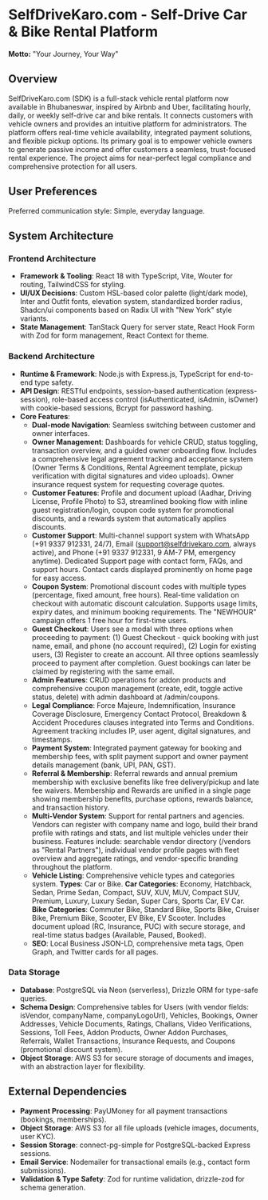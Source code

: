 # SelfDriveKaro.com - Self-Drive Car & Bike Rental Platform

**Motto:** "Your Journey, Your Way"

## Overview
SelfDriveKaro.com (SDK) is a full-stack vehicle rental platform now available in Bhubaneswar, inspired by Airbnb and Uber, facilitating hourly, daily, or weekly self-drive car and bike rentals. It connects customers with vehicle owners and provides an intuitive platform for administrators. The platform offers real-time vehicle availability, integrated payment solutions, and flexible pickup options. Its primary goal is to empower vehicle owners to generate passive income and offer customers a seamless, trust-focused rental experience. The project aims for near-perfect legal compliance and comprehensive protection for all users.

## User Preferences
Preferred communication style: Simple, everyday language.

## System Architecture

### Frontend Architecture
- **Framework & Tooling**: React 18 with TypeScript, Vite, Wouter for routing, TailwindCSS for styling.
- **UI/UX Decisions**: Custom HSL-based color palette (light/dark mode), Inter and Outfit fonts, elevation system, standardized border radius, Shadcn/ui components based on Radix UI with "New York" style variants.
- **State Management**: TanStack Query for server state, React Hook Form with Zod for form management, React Context for theme.

### Backend Architecture
- **Runtime & Framework**: Node.js with Express.js, TypeScript for end-to-end type safety.
- **API Design**: RESTful endpoints, session-based authentication (express-session), role-based access control (isAuthenticated, isAdmin, isOwner) with cookie-based sessions, Bcrypt for password hashing.
- **Core Features**:
    - **Dual-mode Navigation**: Seamless switching between customer and owner interfaces.
    - **Owner Management**: Dashboards for vehicle CRUD, status toggling, transaction overview, and a guided owner onboarding flow. Includes a comprehensive legal agreement tracking and acceptance system (Owner Terms & Conditions, Rental Agreement template, pickup verification with digital signatures and video uploads). Owner insurance request system for requesting coverage quotes.
    - **Customer Features**: Profile and document upload (Aadhar, Driving License, Profile Photo) to S3, streamlined booking flow with inline guest registration/login, coupon code system for promotional discounts, and a rewards system that automatically applies discounts.
    - **Customer Support**: Multi-channel support system with WhatsApp (+91 9337 912331, 24/7), Email (support@selfdrivekaro.com, always active), and Phone (+91 9337 912331, 9 AM-7 PM, emergency anytime). Dedicated Support page with contact form, FAQs, and support hours. Contact cards displayed prominently on home page for easy access.
    - **Coupon System**: Promotional discount codes with multiple types (percentage, fixed amount, free hours). Real-time validation on checkout with automatic discount calculation. Supports usage limits, expiry dates, and minimum booking requirements. The "NEWHOUR" campaign offers 1 free hour for first-time users.
    - **Guest Checkout**: Users see a modal with three options when proceeding to payment: (1) Guest Checkout - quick booking with just name, email, and phone (no account required), (2) Login for existing users, (3) Register to create an account. All three options seamlessly proceed to payment after completion. Guest bookings can later be claimed by registering with the same email.
    - **Admin Features**: CRUD operations for addon products and comprehensive coupon management (create, edit, toggle active status, delete) with admin dashboard at /admin/coupons.
    - **Legal Compliance**: Force Majeure, Indemnification, Insurance Coverage Disclosure, Emergency Contact Protocol, Breakdown & Accident Procedures clauses integrated into Terms and Conditions. Agreement tracking includes IP, user agent, digital signatures, and timestamps.
    - **Payment System**: Integrated payment gateway for booking and membership fees, with split payment support and owner payment details management (bank, UPI, PAN, GST).
    - **Referral & Membership**: Referral rewards and annual premium membership with exclusive benefits like free delivery/pickup and late fee waivers. Membership and Rewards are unified in a single page showing membership benefits, purchase options, rewards balance, and transaction history.
    - **Multi-Vendor System**: Support for rental partners and agencies. Vendors can register with company name and logo, build their brand profile with ratings and stats, and list multiple vehicles under their business. Features include: searchable vendor directory (/vendors as "Rental Partners"), individual vendor profile pages with fleet overview and aggregate ratings, and vendor-specific branding throughout the platform.
    - **Vehicle Listing**: Comprehensive vehicle types and categories system. **Types**: Car or Bike. **Car Categories**: Economy, Hatchback, Sedan, Prime Sedan, Compact, SUV, XUV, MUV, Compact SUV, Premium, Luxury, Luxury Sedan, Super Cars, Sports Car, EV Car. **Bike Categories**: Commuter Bike, Standard Bike, Sports Bike, Cruiser Bike, Premium Bike, Scooter, EV Bike, EV Scooter. Includes document upload (RC, Insurance, PUC) with secure storage, and real-time status badges (Available, Paused, Booked).
    - **SEO**: Local Business JSON-LD, comprehensive meta tags, Open Graph, and Twitter cards for all pages.

### Data Storage
- **Database**: PostgreSQL via Neon (serverless), Drizzle ORM for type-safe queries.
- **Schema Design**: Comprehensive tables for Users (with vendor fields: isVendor, companyName, companyLogoUrl), Vehicles, Bookings, Owner Addresses, Vehicle Documents, Ratings, Challans, Video Verifications, Sessions, Toll Fees, Addon Products, Owner Addon Purchases, Referrals, Wallet Transactions, Insurance Requests, and Coupons (promotional discount system).
- **Object Storage**: AWS S3 for secure storage of documents and images, with an abstraction layer for flexibility.

## External Dependencies

- **Payment Processing**: PayUMoney for all payment transactions (bookings, memberships).
- **Object Storage**: AWS S3 for all file uploads (vehicle images, documents, user KYC).
- **Session Storage**: connect-pg-simple for PostgreSQL-backed Express sessions.
- **Email Service**: Nodemailer for transactional emails (e.g., contact form submissions).
- **Validation & Type Safety**: Zod for runtime validation, drizzle-zod for schema generation.